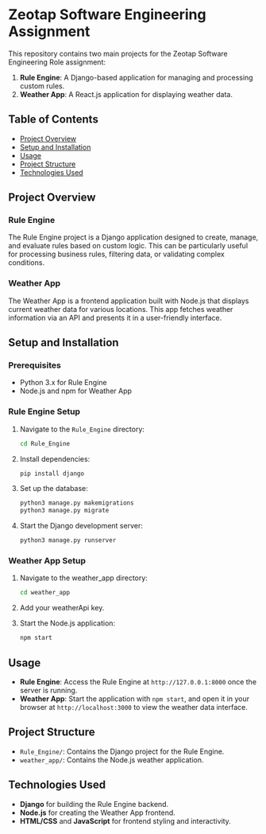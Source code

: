 # Zeotap Software Engineering Assignment

This repository contains two main projects for the Zeotap Software Engineering Role assignment:

1. **Rule Engine**: A Django-based application for managing and processing custom rules.
2. **Weather App**: A React.js application for displaying weather data.

## Table of Contents
- [Project Overview](#project-overview)
- [Setup and Installation](#setup-and-installation)
- [Usage](#usage)
- [Project Structure](#project-structure)
- [Technologies Used](#technologies-used)

## Project Overview

### Rule Engine
The Rule Engine project is a Django application designed to create, manage, and evaluate rules based on custom logic. This can be particularly useful for processing business rules, filtering data, or validating complex conditions.

### Weather App
The Weather App is a frontend application built with Node.js that displays current weather data for various locations. This app fetches weather information via an API and presents it in a user-friendly interface.

## Setup and Installation

### Prerequisites
- Python 3.x for Rule Engine
- Node.js and npm for Weather App

### Rule Engine Setup

1. Navigate to the `Rule_Engine` directory:
   ```bash
   cd Rule_Engine

2. Install dependencies:
   ```bash
   pip install django

3. Set up the database:
   ```bash
   python3 manage.py makemigrations
   python3 manage.py migrate

4. Start the Django development server:
   ```bash
   python3 manage.py runserver

### Weather App Setup

1. Navigate to the weather_app directory:
   ```bash
   cd weather_app

3. Add your weatherApi key.

2. Start the Node.js application:
   ```bash
   npm start

## Usage

- **Rule Engine**: Access the Rule Engine at `http://127.0.0.1:8000` once the server is running.
- **Weather App**: Start the application with `npm start`, and open it in your browser at `http://localhost:3000` to view the weather data interface.

## Project Structure

- `Rule_Engine/`: Contains the Django project for the Rule Engine.
- `weather_app/`: Contains the Node.js weather application.

## Technologies Used

- **Django** for building the Rule Engine backend.
- **Node.js** for creating the Weather App frontend.
- **HTML/CSS** and **JavaScript** for frontend styling and interactivity.




